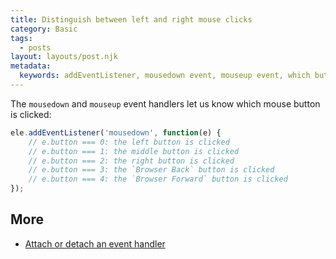 ```yaml
---
title: Distinguish between left and right mouse clicks
category: Basic
tags:
  - posts
layout: layouts/post.njk
metadata:
  keywords: addEventListener, mousedown event, mouseup event, which button
---
```


The `mousedown` and `mouseup` event handlers let us know which mouse button is clicked:

```js
ele.addEventListener('mousedown', function(e) {
    // e.button === 0: the left button is clicked
    // e.button === 1: the middle button is clicked
    // e.button === 2: the right button is clicked
    // e.button === 3: the `Browser Back` button is clicked
    // e.button === 4: the `Browser Forward` button is clicked
});
```

## More

* [Attach or detach an event handler](/attach-or-detach-an-event-handler)